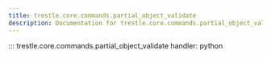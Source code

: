```yaml
---
title: trestle.core.commands.partial_object_validate
description: Documentation for trestle.core.commands.partial_object_validate module
---
```


::: trestle.core.commands.partial_object_validate
handler: python
